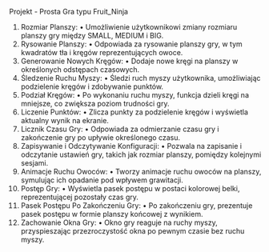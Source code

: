 Projekt - Prosta Gra typu Fruit_Ninja
1.	Rozmiar Planszy:
•	Umożliwienie użytkownikowi zmiany rozmiaru planszy gry między SMALL, MEDIUM i BIG.
2.	Rysowanie Planszy:
•	Odpowiada za rysowanie planszy gry, w tym kwadratów tła i kręgów reprezentujących owoce.
3.	Generowanie Nowych Kręgów:
•	Dodaje nowe kręgi na planszy w określonych odstępach czasowych.
4.	Śledzenie Ruchu Myszy:
•	Śledzi ruch myszy użytkownika, umożliwiając podzielenie kręgów i zdobywanie punktów.
5.	Podział Kręgów:
•	Po wykonaniu ruchu myszy, funkcja dzieli kręgi na mniejsze, co zwiększa poziom trudności gry.
6.	Liczenie Punktów:
•	Zlicza punkty za podzielenie kręgów i wyświetla aktualny wynik na ekranie.
7.	Licznik Czasu Gry:
•	Odpowiada za odmierzanie czasu gry i zakończenie gry po upływie określonego czasu.
8.	Zapisywanie i Odczytywanie Konfiguracji:
•	Pozwala na zapisanie i odczytanie ustawień gry, takich jak rozmiar planszy, pomiędzy kolejnymi sesjami.
9.	Animacje Ruchu Owoców:
•	Tworzy animacje ruchu owoców na planszy, symulując ich opadanie pod wpływem grawitacji.
10.	Postęp Gry:
•	Wyświetla pasek postępu w postaci kolorowej belki, reprezentującej pozostały czas gry.
11.	Pasek Postępu Po Zakończeniu Gry:
•	Po zakończeniu gry, prezentuje pasek postępu w formie planszy końcowej z wynikiem.
12.	Zachowanie Okna Gry:
•	Okno gry reaguje na ruchy myszy, przyspieszając przezroczystość okna po pewnym czasie bez ruchu myszy.
